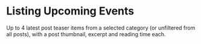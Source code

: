 # Listing Upcoming Events

Up to 4 latest post teaser items from a selected category (or unfiltered from all posts), with a post thumbnail, excerpt and reading time each.
